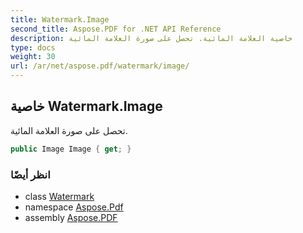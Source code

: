 ```yaml
---
title: Watermark.Image
second_title: Aspose.PDF for .NET API Reference
description: خاصية العلامة المائية. تحصل على صورة العلامة المائية
type: docs
weight: 30
url: /ar/net/aspose.pdf/watermark/image/
---
```

## خاصية Watermark.Image

تحصل على صورة العلامة المائية.

```csharp
public Image Image { get; }
```

### انظر أيضًا

* class [Watermark](../)
* namespace [Aspose.Pdf](../../../aspose.pdf/)
* assembly [Aspose.PDF](../../../)
